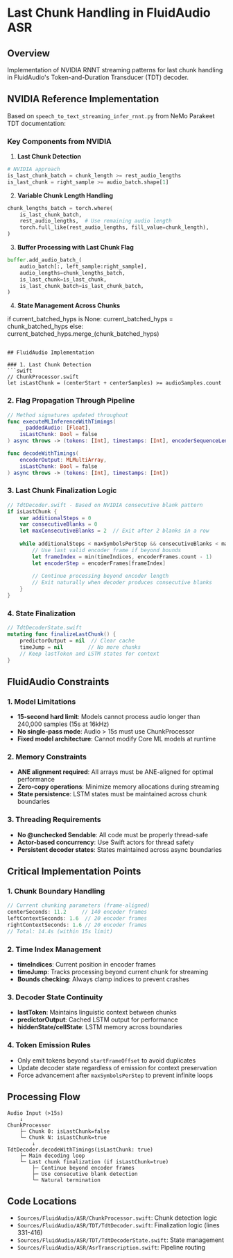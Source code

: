 # Last Chunk Handling in FluidAudio ASR

## Overview

Implementation of NVIDIA RNNT streaming patterns for last chunk handling in FluidAudio's Token-and-Duration Transducer (TDT) decoder.

## NVIDIA Reference Implementation

Based on `speech_to_text_streaming_infer_rnnt.py` from NeMo Parakeet TDT documentation:

### Key Components from NVIDIA

1. **Last Chunk Detection**
```python
# NVIDIA approach
is_last_chunk_batch = chunk_length >= rest_audio_lengths
is_last_chunk = right_sample >= audio_batch.shape[1]
```

2. **Variable Chunk Length Handling**
```python
chunk_lengths_batch = torch.where(
    is_last_chunk_batch,
    rest_audio_lengths,  # Use remaining audio length
    torch.full_like(rest_audio_lengths, fill_value=chunk_length),
)
```

3. **Buffer Processing with Last Chunk Flag**
```python
buffer.add_audio_batch_(
    audio_batch[:, left_sample:right_sample],
    audio_lengths=chunk_lengths_batch,
    is_last_chunk=is_last_chunk,
    is_last_chunk_batch=is_last_chunk_batch,
)
```

4. **State Management Across Chunks**

if current_batched_hyps is None:
    current_batched_hyps = chunk_batched_hyps
else:
    current_batched_hyps.merge_(chunk_batched_hyps)
```

## FluidAudio Implementation

### 1. Last Chunk Detection
```swift
// ChunkProcessor.swift
let isLastChunk = (centerStart + centerSamples) >= audioSamples.count
```

### 2. Flag Propagation Through Pipeline
```swift
// Method signatures updated throughout
func executeMLInferenceWithTimings(
    _ paddedAudio: [Float],
    isLastChunk: Bool = false
) async throws -> (tokens: [Int], timestamps: [Int], encoderSequenceLength: Int)

func decodeWithTimings(
    encoderOutput: MLMultiArray,
    isLastChunk: Bool = false
) async throws -> (tokens: [Int], timestamps: [Int])
```

### 3. Last Chunk Finalization Logic
```swift
// TdtDecoder.swift - Based on NVIDIA consecutive blank pattern
if isLastChunk {
    var additionalSteps = 0
    var consecutiveBlanks = 0
    let maxConsecutiveBlanks = 2  // Exit after 2 blanks in a row
    
    while additionalSteps < maxSymbolsPerStep && consecutiveBlanks < maxConsecutiveBlanks {
        // Use last valid encoder frame if beyond bounds
        let frameIndex = min(timeIndices, encoderFrames.count - 1)
        let encoderStep = encoderFrames[frameIndex]
        
        // Continue processing beyond encoder length
        // Exit naturally when decoder produces consecutive blanks
    }
}
```

### 4. State Finalization
```swift
// TdtDecoderState.swift
mutating func finalizeLastChunk() {
    predictorOutput = nil  // Clear cache
    timeJump = nil        // No more chunks
    // Keep lastToken and LSTM states for context
}
```

## FluidAudio Constraints

### 1. Model Limitations
- **15-second hard limit**: Models cannot process audio longer than 240,000 samples (15s at 16kHz)
- **No single-pass mode**: Audio > 15s must use ChunkProcessor
- **Fixed model architecture**: Cannot modify Core ML models at runtime

### 2. Memory Constraints
- **ANE alignment required**: All arrays must be ANE-aligned for optimal performance
- **Zero-copy operations**: Minimize memory allocations during streaming
- **State persistence**: LSTM states must be maintained across chunk boundaries

### 3. Threading Requirements
- **No @unchecked Sendable**: All code must be properly thread-safe
- **Actor-based concurrency**: Use Swift actors for thread safety
- **Persistent decoder states**: States maintained across async boundaries

## Critical Implementation Points

### 1. Chunk Boundary Handling
```swift
// Current chunking parameters (frame-aligned)
centerSeconds: 11.2     // 140 encoder frames
leftContextSeconds: 1.6  // 20 encoder frames  
rightContextSeconds: 1.6 // 20 encoder frames
// Total: 14.4s (within 15s limit)
```

### 2. Time Index Management
- **timeIndices**: Current position in encoder frames
- **timeJump**: Tracks processing beyond current chunk for streaming
- **Bounds checking**: Always clamp indices to prevent crashes

### 3. Decoder State Continuity
- **lastToken**: Maintains linguistic context between chunks
- **predictorOutput**: Cached LSTM output for performance
- **hiddenState/cellState**: LSTM memory across boundaries

### 4. Token Emission Rules
- Only emit tokens beyond `startFrameOffset` to avoid duplicates
- Update decoder state regardless of emission for context preservation
- Force advancement after `maxSymbolsPerStep` to prevent infinite loops

## Processing Flow
```
Audio Input (>15s)
    ↓
ChunkProcessor
    ├─ Chunk 0: isLastChunk=false
    └─ Chunk N: isLastChunk=true
        ↓
TdtDecoder.decodeWithTimings(isLastChunk: true)
    ├─ Main decoding loop
    └─ Last chunk finalization (if isLastChunk=true)
        ├─ Continue beyond encoder frames
        ├─ Use consecutive blank detection
        └─ Natural termination
```

## Code Locations
- `Sources/FluidAudio/ASR/ChunkProcessor.swift`: Chunk detection logic
- `Sources/FluidAudio/ASR/TDT/TdtDecoder.swift`: Finalization logic (lines 331-416) 
- `Sources/FluidAudio/ASR/TDT/TdtDecoderState.swift`: State management
- `Sources/FluidAudio/ASR/AsrTranscription.swift`: Pipeline routing